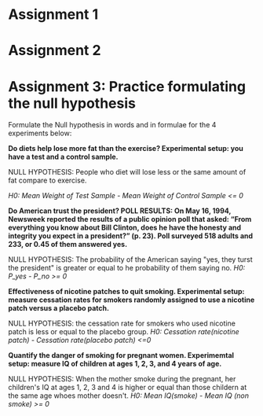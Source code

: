 # Assignment 1
# Assignment 2
# Assignment 3: Practice formulating the null hypothesis

Formulate the Null hypothesis in words and in formulae for the 4 experiments below:

**Do diets help lose more fat than the exercise?
Experimental setup: you have a test and a control sample.**

NULL HYPOTHESIS: People who diet will lose less or the same amount of fat compare to exercise.

_H0: Mean Weight of Test Sample - Mean Weight of Control Sample <= 0_

**Do American trust the president?
POLL RESULTS: On May 16, 1994, Newsweek reported the results of a public opinion poll that asked: “From everything you know about Bill Clinton, does he have the honesty and integrity you expect in a president?” (p. 23). Poll surveyed 518 adults and 233, or 0.45 of them answered yes.**

NULL HYPOTHESIS: The probability of the American saying "yes, they turst the president" is greater or equal to he probability of them saying no.
_H0: P_yes - P_no >= 0_

**Effectiveness of nicotine patches to quit smoking.
Experimental setup: measure cessation rates for smokers randomly assigned to use a nicotine patch versus a placebo patch.**

NULL HYPOTHESIS: the cessation rate for smokers who used nicotine patch is less or equal to the placebo group.
_H0: Cessation rate(nicotine patch) - Cessation rate(placebo patch) <=0_

**Quantify the danger of smoking for pregnant women.
Experimemtal setup: measure IQ of children at ages 1, 2, 3, and 4 years of age.**

NULL HYPOTHESIS: When the mother smoke during the pregnant, her children's IQ at ages 1, 2, 3 and 4 is higher or equal than those childern at the same age whoes mother doesn't. 
_H0: Mean IQ(smoke) - Mean IQ (non smoke) >= 0_
